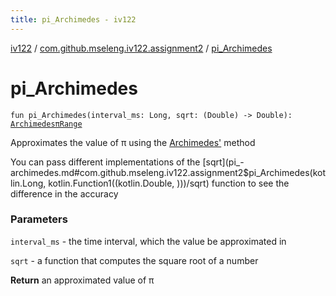 ```yaml
---
title: pi_Archimedes - iv122
---
```


[iv122](../index.md) / [com.github.mseleng.iv122.assignment2](index.md) / [pi_Archimedes](.)

# pi_Archimedes

`fun pi_Archimedes(interval_ms: Long, sqrt: (Double) -> Double): `[`ArchimedesπRange`](-archimedesπ-range/index.md)

Approximates the value of π using the [Archimedes'](https://en.wikipedia.org/wiki/Approximations_of_%CF%80#Polygon_approximation_to_a_circle) method

You can pass different implementations of the [sqrt](pi_-archimedes.md#com.github.mseleng.iv122.assignment2$pi_Archimedes(kotlin.Long, kotlin.Function1((kotlin.Double, )))/sqrt) function to see the difference in the accuracy

### Parameters

`interval_ms` - the time interval, which the value be approximated in

`sqrt` - a function that computes the square root of a number

**Return**
an approximated value of π

